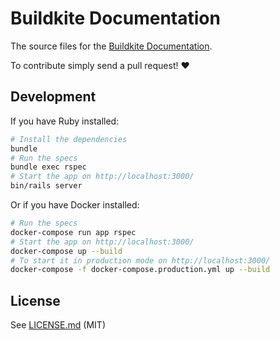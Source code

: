 # Buildkite Documentation

The source files for the [Buildkite Documentation](https://buildkite.com/docs).

To contribute simply send a pull request! :heart:

## Development

If you have Ruby installed:

```bash
# Install the dependencies
bundle
# Run the specs
bundle exec rspec
# Start the app on http://localhost:3000/
bin/rails server
```

Or if you have Docker installed:

```bash
# Run the specs
docker-compose run app rspec
# Start the app on http://localhost:3000/
docker-compose up --build
# To start it in production mode on http://localhost:3000/
docker-compose -f docker-compose.production.yml up --build
```

## License

See [LICENSE.md](LICENSE.md) (MIT)
